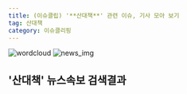 ```yaml
---
title: (이슈클립) '**산대책**' 관련 이슈, 기사 모아 보기
tag: 산대책
category: 이슈클리핑
---
```

![wordcloud](https://s3.ap-northeast-2.amazonaws.com/lyrics101-wordcloud/2018-09-13-1536827736.png)
![news_img](https://user-images.githubusercontent.com/42597476/44507050-1206f400-a6e4-11e8-8d98-7ffbfebb353f.png)
## **'**산대책**'** 뉴스속보 검색결과

